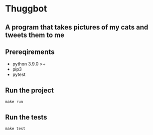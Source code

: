 # Thuggbot

## A program that takes pictures of my cats and tweets them to me

## Prereqirements

- python 3.9.0 >+
- pip3
- pytest

## Run the project

`make run`

## Run the tests

`make test`
